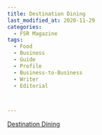 ```yaml
---
title: Destination Dining
last_modified_at: 2020-11-29
categories:
  - FSR Magazine
tags:
  - Food
  - Business
  - Guide
  - Profile
  - Business-to-Business
  - Writer
  - Editorial 



---
```


[Destination Dining](http://www.omagdigital.com/publication/?i=526971&ver=html5&p=40)
